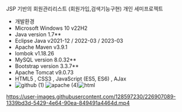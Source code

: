 JSP 기반의 회원관리리스트 (회원가입,검색기능구현) 개인 세미프로젝트 

- 개발환경 
- Microsoft Windows 10 v22H2
- Java version 1.7**
- Eclipse Java v2021-12 / 2022-03 / 2023-03
- Apache Maven v3.9.1
- lombok v1.18.26
- MySQL version 8.0.32**
- Bootstrap version 3.3.7**
- Apache Tomcat v9.0.73
- HTML5 , CSS3 , JavaScript (ES5, ES6) , AJax
- ![github (1)](https://user-images.githubusercontent.com/128597230/227871139-24e8feb4-965c-445a-9075-393cbe6f7a32.png) ![apache (4)](https://user-images.githubusercontent.com/128597230/227871171-c4fe119b-0e1e-47d5-b9f3-4808c1618fb9.png)![html](https://user-images.githubusercontent.com/128597230/227871608-dce7384c-7235-4e4c-ba16-249639899d66.png)






https://user-images.githubusercontent.com/128597230/226907089-1339bd3d-5429-4e64-90ea-849491a4464d.mp4

